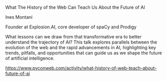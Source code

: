 What The History of the Web Can Teach Us About the Future of AI

Ines Montani

Founder at Explosion.AI, core developer of spaCy and Prodigy

What lessons can we draw from that transformative era to better understand the trajectory of AI? 
This talk explores parallels between the evolution of the web and the rapid advancements in AI, 
highlighting key trends, pitfalls, and opportunities that can guide us as we shape the future of artificial intelligence.

https://www.pyconweb.com/activity/what-history-of-web-teach-about-future-of-ai

